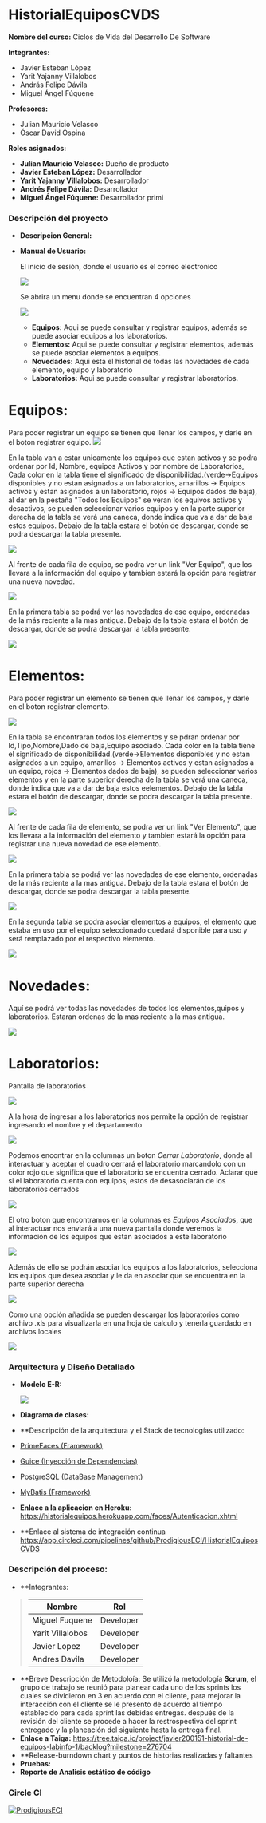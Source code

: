 # HistorialEquiposCVDS

**Nombre del curso:** Ciclos de Vida del Desarrollo De Software
 
**Integrantes:**

  * Javier Esteban López
  * Yarit Yajanny Villalobos 
  * András Felipe Dávila
  * Miguel Ángel Fúquene

**Profesores:**

  * Julian Mauricio Velasco
  * Óscar David Ospina

**Roles asignados:**

  * **Julian Mauricio Velasco:** Dueño de producto 
  * **Javier Esteban López:** Desarrollador
  * **Yarit Yajanny Villalobos:** Desarrollador
  * **Andrés Felipe Dávila:** Desarrollador
  * **Miguel Ángel Fúquene:** Desarrollador primi
  
### Descripción del proyecto

  * **Descripcion General:**  
    
  * **Manual de Usuario:**
    
    El inicio de sesión, donde el usuario es el correo electronico
    
    ![](resources/inicioSesion.JPG)
    
    Se abrira un menu donde se encuentran 4 opciones
    
    ![](resources/menu.JPG)
    
      - **Equipos:** Aqui se puede consultar y registrar equipos, además se puede asociar equipos a los laboratorios.    
      - **Elementos:** Aqui se puede consultar y registrar elementos, además se puede asociar elementos a equipos.  
      - **Novedades:** Aqui esta el historial de todas las novedades de cada elemento, equipo y laboratorio
      - **Laboratorios:** Aqui se puede consultar y registrar laboratorios.
  # Equipos:
Para poder registrar un equipo se tienen que llenar los campos, y darle en el boton registrar equipo.
![](resources/registrarEquipo.JPG)

En la tabla van a estar unicamente los equipos que estan activos y se podra ordenar por Id, Nombre, equipos Activos y por nombre de Laboratorios, Cada color en la tabla tiene el significado de disponibilidad.(verde->Equipos disponibles y no estan asignados a un laboratorios, amarillos -> Equipos activos y estan asignados a un laboratorio, rojos -> Equipos dados de baja), al dar en la pestaña "Todos los Equipos" se veran los equivos activos y desactivos, se pueden seleccionar varios equipos y en la parte superior derecha de la tabla se verá una caneca, donde indica que va a dar de baja estos equipos.
Debajo de la tabla estara el botón de descargar, donde se podra descargar la tabla presente.

![](resources/tablaEquipo.JPG)

Al frente de cada fila de equipo, se podra ver un link "Ver Equipo", que los llevara a la información del equipo y tambien estará la opción para registrar una nueva novedad.

![](resources/novedadEquipo.JPG)

En la primera tabla se podrá ver las novedades de ese equipo, ordenadas de la más reciente a la mas antigua. Debajo de la tabla estara el botón de descargar, donde se podra descargar la tabla presente.

![](resources/equipoNovedad.JPG)

  # Elementos:
  Para poder registrar un elemento se tienen que llenar los campos, y darle en el boton registrar elemento.
  
  ![](resources/registrarElemento.JPG)
  
En la tabla se encontraran todos los elementos y se pdran ordenar por Id,Tipo,Nombre,Dado de baja,Equipo asociado. Cada color en la tabla tiene el significado de disponibilidad.(verde->Elementos disponibles y no estan asignados a un equipo, amarillos -> Elementos activos y estan asignados a un equipo, rojos -> Elementos dados de baja), se pueden seleccionar varios elementos y en la parte superior derecha de la tabla se verá una caneca, donde indica que va a dar de baja estos eelementos.
Debajo de la tabla estara el botón de descargar, donde se podra descargar la tabla presente.
 
![](resources/tablaElemento.JPG)

Al frente de cada fila de elemento, se podra ver un link "Ver Elemento", que los llevara a la información del elemento y tambien estará la opción para registrar una nueva novedad de ese elemento.

![](resources/verElemento.JPG)
  
 En la primera tabla se podrá ver las novedades de ese elemento, ordenadas de la más reciente a la mas antigua. Debajo de la tabla estara el botón de descargar, donde se podra descargar la tabla presente.
 
 ![](resources/elementoNovedad.JPG)
 
 En la segunda tabla se podra asociar elementos a equipos, el elemento que estaba en uso por el equipo seleccionado quedará disponible para uso y será remplazado por el respectivo elemento.
 
  ![](resources/asociarElemento.JPG)
 
  # Novedades:
  Aquí se podrá ver todas las novedades de todos los elementos,quipos y laboratorios. Estaran ordenas de la mas reciente a la mas antigua.
  
  ![](resources/novedades.JPG)
  
  # Laboratorios:
  Pantalla de laboratorios
  
  ![](resources/pagina.PNG)
  
  A la hora de ingresar a los laboratorios nos permite la opción de registrar ingresando el nombre y el departamento 
  
  ![](resources/registrar.PNG)
  
  Podemos encontrar en la columnas un boton *Cerrar Laboratorio*, donde al interactuar y aceptar el cuadro cerrará el laboratorio marcandolo con un color rojo que significa que el laboratorio se encuentra cerrado. Aclarar que si el laboratorio cuenta con equipos, estos de desasociarán de los laboratorios cerrados
  
  ![](resources/cerrado.PNG)
  
  El otro boton que encontramos en la columnas es *Equipos Asociados*, que al interactuar nos enviará a una nueva pantalla donde veremos la información de los equipos que estan asociados a este laboratorio
  
  ![](resources/equipos.PNG)
  
  Además de ello se podrán asociar los equipos a los laboratorios, selecciona los equipos que desea asociar y le da en asociar que se encuentra en la parte superior derecha
  
  ![](resources/asociar.JPG)
  
  Como una opción añadida se pueden descargar los laboratorios como archivo .xls para visualizarla en una hoja de calculo y tenerla guardado en archivos locales
  
  ![](resources/download.PNG)
  
### Arquitectura y Diseño Detallado

  * **Modelo E-R:**
  
    ![](resources/diagrama.JPG)
    
    
  * **Diagrama de clases:**
  * **Descripción de la arquitectura y el Stack de tecnologías utilizado:
 
   * [PrimeFaces (Framework)](https://www.primefaces.org/)
   * [Guice (Inyección de Dependencias)](https://github.com/google/guice)
   * PostgreSQL (DataBase Management)
   * [MyBatis (Framework)](https://mybatis.org/mybatis-3/es/)
  * **Enlace a la aplicacion en Heroku:** https://historialequipos.herokuapp.com/faces/Autenticacion.xhtml
      
  * **Enlace al sistema de integración continua https://app.circleci.com/pipelines/github/ProdigiousECI/HistorialEquiposCVDS
### Descripción del proceso:

  * **Integrantes:
   >|     Nombre    |     Rol         |
   >|--------------|------------- |
   >|Miguel Fuquene	|Developer  | 
   >|Yarit  Villalobos|Developer   |
   >|Javier Lopez|Developer   |
   >|Andres Davila|Developer   |
  * **Breve Descripción de Metodoloía:
   Se utilizó la metodología **Scrum**,  el grupo de trabajo se reunió para planear cada uno de los sprints los cuales se dividieron en 3 en acuerdo con el cliente, para mejorar    la interacción con el cliente se le presento de acuerdo al tiempo establecido para cada sprint las debidas entregas.
   después de la revisión del cliente se procede a hacer la restrospectiva del sprint entregado y la planeación del siguiente hasta la entrega final.
  * **Enlace a Taiga:** https://tree.taiga.io/project/javier200151-historial-de-equipos-labinfo-1/backlog?milestone=276704
  * **Release-burndown chart y puntos de historias realizadas y faltantes
  * **Pruebas:**
  * **Reporte de Analisis estático de código**


### Circle CI

[![ProdigiousECI](https://circleci.com/gh/ProdigiousECI/HistorialEquiposCVDS.svg?style=svg)](https://app.circleci.com/pipelines/github/ProdigiousECI/HistorialEquiposCVDS)





